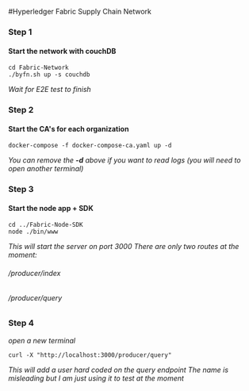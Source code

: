 #Hyperledger Fabric Supply Chain Network

### Step 1
#### Start the network with couchDB
```
cd Fabric-Network
./byfn.sh up -s couchdb
```
*Wait for E2E test to finish*
### Step 2
#### Start the CA's for each organization
```
docker-compose -f docker-compose-ca.yaml up -d
```
*You can remove the **-d** above if you want to read logs (you will need to open another terminal)*
### Step 3
#### Start the node app + SDK
```
cd ../Fabric-Node-SDK
node ./bin/www
```
*This will start the server on port 3000*
*There are only two routes at the moment:*
  ###### /producer/index
  ###### /producer/query
  
### Step 4
*open a new terminal*
```
curl -X "http://localhost:3000/producer/query"
```
*This will add a user hard coded on the query endpoint*
*The name is misleading but I am just using it to test at the moment*
